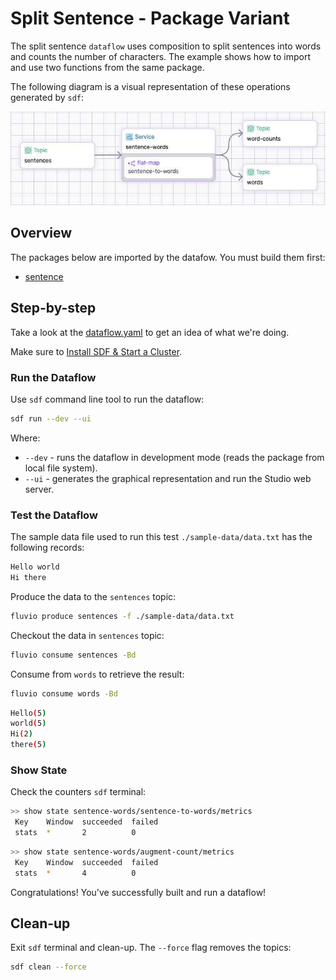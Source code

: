 # Split Sentence - Package Variant

The split sentence `dataflow` uses composition to split sentences into words and counts the number of characters. The example shows how to import and use two functions from the same package.

The following diagram is a visual representation of these operations generated by `sdf`:

<p align="center">
 <img width="650" src="../img/split-sentence.jpg">
</p>



## Overview

The packages below are imported by the datafow. You must build them first:
  * [sentence]


## Step-by-step

Take a look at the [dataflow.yaml](./dataflow.yaml) to get an idea of what we're doing.

Make sure to [Install SDF & Start a Cluster].


### Run the Dataflow

Use `sdf` command line tool to run the dataflow:

```bash
sdf run --dev --ui
```

Where:
  * `--dev` - runs the dataflow in development mode (reads the package from local file system).
  * `--ui` - generates the graphical representation and run the Studio web server.


### Test the Dataflow

The sample data file used to run this test `./sample-data/data.txt` has the following records:

```bash
Hello world
Hi there
```

Produce the data to the `sentences` topic:

```bash
fluvio produce sentences -f ./sample-data/data.txt
```

Checkout the data in `sentences` topic:

```bash
fluvio consume sentences -Bd
```

Consume from `words` to retrieve the result:

```bash
fluvio consume words -Bd
```

```bash
Hello(5)
world(5)
Hi(2)
there(5)
```

### Show State

Check the counters `sdf` terminal:

```bash
>> show state sentence-words/sentence-to-words/metrics
 Key    Window  succeeded  failed
 stats  *       2          0
```

```bash
>> show state sentence-words/augment-count/metrics
 Key    Window  succeeded  failed
 stats  *       4          0
```

Congratulations! You've successfully built and run a dataflow!


## Clean-up

Exit `sdf` terminal and clean-up. The `--force` flag removes the topics:

```bash
sdf clean --force
```

[dataflows-inline/split-sentence]: ../../dataflows-inline/split-sentence
[Install SDF & Start a Cluster]: /README.MD#prerequisites
[sentence]: ./packages/sentence
